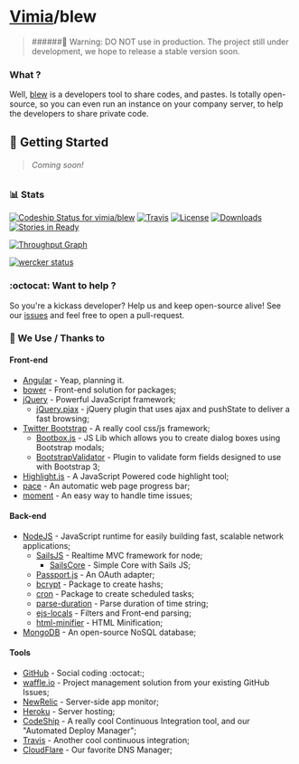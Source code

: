 [Vimia](http://github.com/vimia)/blew 
========

> ######:construction: Warning: DO NOT use in production.
> The project still under development, we hope to release a stable version soon. 


### What ?
 
 Well, [blew](http://blew.io) is a developers tool to share codes, and pastes.
 Is totally open-source, so you can even run an instance on your company server, to help the developers to share private code.

## :rocket: Getting Started

> ###### Coming soon!

 
### :bar_chart: Stats

[![Codeship Status for vimia/blew](http://img.shields.io/codeship/8a1061c0-1013-0132-bd99-12312912b657.svg?style=flat)](https://codeship.io/projects/32773)
[![Travis](http://img.shields.io/travis/vimia/blew.svg?style=flat)](https://travis-ci.org/vimia/blew)
[![License](http://img.shields.io/npm/l/blew.svg?style=flat)](https://raw.githubusercontent.com/vimia/blew/master/LICENSE)
[![Downloads](http://img.shields.io/npm/dm/blew.svg?style=flat)](https://npmjs.org/package/blew)
[![Stories in Ready](https://badge.waffle.io/vimia/blew.svg?label=ready&title=Ready)](http://waffle.io/vimia/blew)

[![Throughput Graph](https://graphs.waffle.io/vimia/blew/throughput.svg)](https://waffle.io/vimia/blew/metrics)


[![wercker status](https://app.wercker.com/status/2ced73f9d36065dcde3ee4a1c7d070a4/m "wercker status")](https://app.wercker.com/project/bykey/2ced73f9d36065dcde3ee4a1c7d070a4)



### :octocat: Want to help ?

So you're a kickass developer? Help us and keep open-source alive!
See our [issues](http://github.com/vimia/blew/issues) and feel free to open a pull-request.

### :clap: We Use / Thanks to

#### Front-end
* [Angular](https://angularjs.org) - Yeap, planning it.
* [bower](https://github.com/bower/bower) - Front-end solution for packages;
* [jQuery](http://jquery.com) - Powerful JavaScript framework;
	* [jQuery.pjax](https://github.com/defunkt/jquery-pjax) - jQuery plugin that uses ajax and pushState to deliver a fast browsing;
* [Twitter Bootstrap](http://getbootstrap.com/) - A really cool css/js framework;
	* [Bootbox.js](http://bootboxjs.com/) - JS Lib which allows you to create dialog boxes using Bootstrap modals;
	* [BootstrapValidator](http://bootstrapvalidator.com/) - Plugin to validate form fields designed to use with Bootstrap 3;
* [Highlight.js](https://highlightjs.org/) - A JavaScript Powered code highlight tool;
* [pace](https://github.com/HubSpot/pace) - An automatic web page progress bar;
* [moment](https://github.com/moment/moment) - An easy way to handle time issues;

#### Back-end

* [NodeJS](http://nodejs.org/) - JavaScript runtime for easily building fast, scalable network applications;
	* [SailsJS](http://sailsjs.org/) - Realtime MVC framework for node;
		* [SailsCore](https://github.com/vimia/sails-core) - Simple Core with Sails JS;
	* [Passport.js](http://passportjs.org/) - An OAuth adapter;
	* [bcrypt](https://github.com/ncb000gt/node.bcrypt.js) - Package to create hashs;
	* [cron](https://github.com/ncb000gt/node-cron) - Package to create scheduled tasks;
	* [parse-duration](https://github.com/jkroso/parse-duration) - Parse duration of time string;
	* [ejs-locals](https://github.com/randometc/ejs-locals) - Filters and Front-end parsing;
	* [html-minifier](https://github.com/kangax/html-minifier) - HTML Minification;
* [MongoDB](http://mongodb.org/) - An open-source NoSQL database;

#### Tools

* [GitHub](http://github.com/) - Social coding :octocat:;
* [waffle.io](http://waffle.io/) - Project management solution from your existing GitHub Issues;
* [NewRelic](http://newrelic.com/) - Server-side app monitor;
* [Heroku](http://heroku.com/) - Server hosting;
* [CodeShip](http://codeship.io/) - A really cool Continuous Integration tool, and our "Automated Deploy Manager";
* [Travis](http://travis.ci/) - Another cool continuous integration;
* [CloudFlare](http://cloudflare.com/) - Our favorite DNS Manager;

